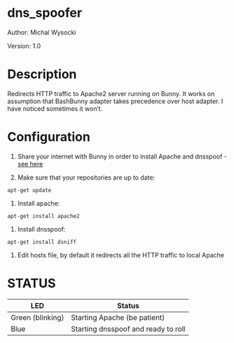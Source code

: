 dns_spoofer
===========

Author: Michal Wysocki

Version: 1.0

Description
===========

Redirects HTTP traffic to Apache2 server running on Bunny. It works on
assumption that BashBunny adapter takes precedence  over host adapter. I have
noticed sometimes it won’t.

Configuration
=============

1.  Share your internet with Bunny in order to install Apache and dnsspoof -
    [see
    here](http://wiki.bashbunny.com/#!./index.md#Sharing_an_Internet_Connection_with_the_Bash_Bunny_from_Windows)

2.  Make sure that your repositories are up to date:

~~~~~~~~~~~~~~~~~~~~~~~~~~~~~~~~~~~~~~~~~~~~~~~~~~~~~~~~~~~~~~~~~~~~~~~~~~~~~~~~
apt-get update
~~~~~~~~~~~~~~~~~~~~~~~~~~~~~~~~~~~~~~~~~~~~~~~~~~~~~~~~~~~~~~~~~~~~~~~~~~~~~~~~

1.  Install apache:

~~~~~~~~~~~~~~~~~~~~~~~~~~~~~~~~~~~~~~~~~~~~~~~~~~~~~~~~~~~~~~~~~~~~~~~~~~~~~~~~
apt-get install apache2
~~~~~~~~~~~~~~~~~~~~~~~~~~~~~~~~~~~~~~~~~~~~~~~~~~~~~~~~~~~~~~~~~~~~~~~~~~~~~~~~

1.  Install dnsspoof:

~~~~~~~~~~~~~~~~~~~~~~~~~~~~~~~~~~~~~~~~~~~~~~~~~~~~~~~~~~~~~~~~~~~~~~~~~~~~~~~~
apt-get install dsniff
~~~~~~~~~~~~~~~~~~~~~~~~~~~~~~~~~~~~~~~~~~~~~~~~~~~~~~~~~~~~~~~~~~~~~~~~~~~~~~~~

1.  Edit hosts file, by default it redirects all the HTTP traffic to local
    Apache

STATUS
======

| LED              | Status                              |
|------------------|-------------------------------------|
| Green (blinking) | Starting Apache (be patient)        |
| Blue             | Starting dnsspoof and ready to roll |
